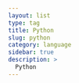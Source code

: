 ```yaml
---
layout: list
type: tag
title: Python
slug: python
category: language
sidebar: true
description: >
  Python
---
```

